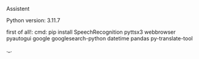 Assistent


Python version: 3.11.7

first of all!:
  cmd:  pip install SpeechRecognition pyttsx3 webbrowser pyautogui google googlesearch-python datetime pandas py-translate-tool

._.
